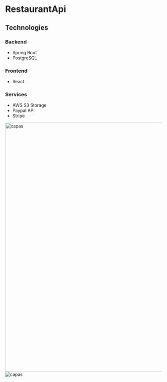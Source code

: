 # RestaurantApi

## Technologies
### Backend 
- Spring Boot
- PostgreSQL

### Frontend 
- React

### Services
- AWS S3 Storage
- Paypal API
- Stripe


<img src="https://drive.google.com/uc?export=view&id=1NXQ9HdXR0xKrEEP52H_YJ19I-EX7GqOl"
     alt="capas"
     style="float: left; margin-right: 10px;" width="800"/>
     
<img src="https://drive.google.com/uc?export=view&id=1r97edztcb5zHFCZ24e0BB3uzqK1bXKJj"
     alt="capas"
     style="float: left; margin-right: 10px;"/>
     
     
     



